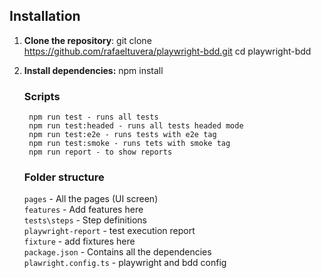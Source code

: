 ## Installation

1. **Clone the repository**:
     git clone https://github.com/rafaeltuvera/playwright-bdd.git
     cd playwright-bdd
2. **Install dependencies:**
    npm install 

    ### Scripts
        npm run test - runs all tests 
        npm run test:headed - runs all tests headed mode 
        npm run test:e2e - runs tests with e2e tag 
        npm run test:smoke - runs tets with smoke tag 
        npm run report - to show reports 
        
    ### Folder structure
    `pages` - All the pages (UI screen) \
    `features` - Add features here \
    `tests\steps` - Step definitions \
    `playwright-report` - test execution report \
    `fixture` - add fixtures here \
    `package.json` - Contains all the dependencies \
    `plawright.config.ts` - playwright and bdd config 
